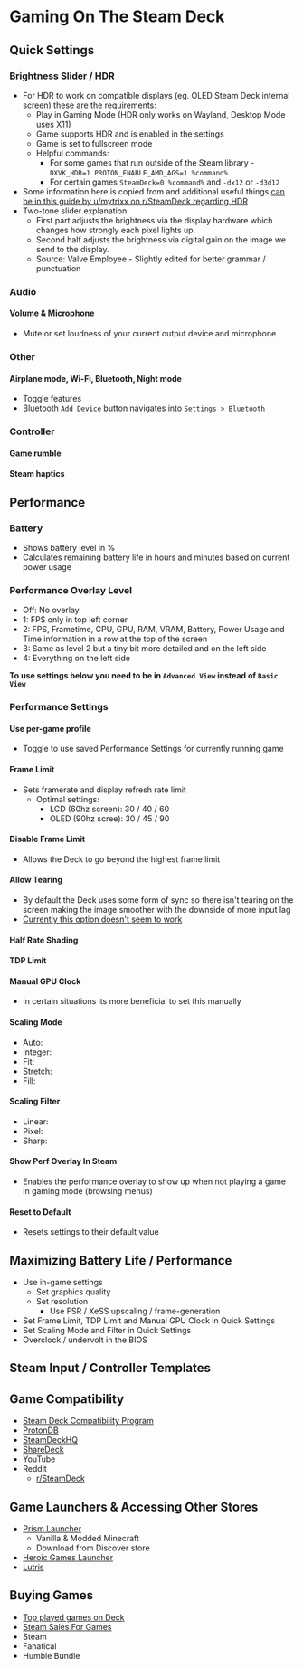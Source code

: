 # Gaming On The Steam Deck

## Quick Settings

### Brightness Slider / HDR
- For HDR to work on compatible displays (eg. OLED Steam Deck internal screen) these are the requirements:
    - Play in Gaming Mode (HDR only works on Wayland, Desktop Mode uses X11)
    - Game supports HDR and is enabled in the settings
    - Game is set to fullscreen mode
    - Helpful commands:
        - For some games that run outside of the Steam library - ```DXVK_HDR=1 PROTON_ENABLE_AMD_AGS=1 %command%```
        - For certain games ```SteamDeck=0 %command%``` and ```-dx12``` or ```-d3d12```
- Some information here is copied from and additional useful things [can be in this guide by u/mytrixx on r/SteamDeck regarding HDR](https://www.reddit.com/r/SteamDeck/comments/1868qyv/steam_deck_oled_hdr_games_guide/)
- Two-tone slider explanation:
    - First part adjusts the brightness via the display hardware which changes how strongly each pixel lights up.
    - Second half adjusts the brightness via digital gain on the image we send to the display.
    - Source: Valve Employee - Slightly edited for better grammar / punctuation

### Audio

#### Volume & Microphone
- Mute or set loudness of your current output device and microphone

### Other

#### Airplane mode, Wi-Fi, Bluetooth, Night mode
- Toggle features
- Bluetooth ```Add Device``` button navigates into ```Settings > Bluetooth```

### Controller

#### Game rumble

#### Steam haptics

## Performance

### Battery
- Shows battery level in %
- Calculates remaining battery life in hours and minutes based on current power usage

### Performance Overlay Level
- Off: No overlay 
- 1: FPS only in top left corner
- 2: FPS, Frametime, CPU, GPU, RAM, VRAM, Battery, Power Usage and Time information in a row at the top of the screen
- 3: Same as level 2 but a tiny bit more detailed and on the left side
- 4: Everything on the left side

**To use settings below you need to be in ```Advanced View``` instead of ```Basic View```**

### Performance Settings

#### Use per-game profile
- Toggle to use saved Performance Settings for currently running game

#### Frame Limit
- Sets framerate and display refresh rate limit
    - Optimal settings:
        - LCD (60hz screen): 30 / 40 / 60
        - OLED (90hz scree): 30 / 45 / 90

#### Disable Frame Limit
- Allows the Deck to go beyond the highest frame limit

#### Allow Tearing
- By default the Deck uses some form of sync so there isn't tearing on the screen making the image smoother with the downside of more input lag
- [Currently this option doesn't seem to work](https://github.com/ValveSoftware/SteamOS/issues/1391)

#### Half Rate Shading

#### TDP Limit

#### Manual GPU Clock
- In certain situations its more beneficial to set this manually

#### Scaling Mode
- Auto:
- Integer:
- Fit:
- Stretch:
- Fill:

#### Scaling Filter
- Linear:
- Pixel:
- Sharp:

#### Show Perf Overlay In Steam
- Enables the performance overlay to show up when not playing a game in gaming mode (browsing menus)

#### Reset to Default
- Resets settings to their default value

## Maximizing Battery Life / Performance
- Use in-game settings
    - Set graphics quality
    - Set resolution
        - Use FSR / XeSS upscaling / frame-generation
- Set Frame Limit, TDP Limit and Manual GPU Clock in Quick Settings
- Set Scaling Mode and Filter in Quick Settings
- Overclock / undervolt in the BIOS

## Steam Input / Controller Templates

## Game Compatibility
- [Steam Deck Compatibility Program](https://www.steamdeck.com/en/verified)
- [ProtonDB](https://www.protondb.com/)
- [SteamDeckHQ](https://steamdeckhq.com/)
- [ShareDeck](https://sharedeck.games/)
- YouTube
- Reddit
    - [r/SteamDeck](https://www.reddit.com/r/SteamDeck/)

## Game Launchers & Accessing Other Stores
- [Prism Launcher](https://prismlauncher.org/)
    - Vanilla & Modded Minecraft
    - Download from Discover store
- [Heroic Games Launcher](https://heroicgameslauncher.com/)
- [Lutris](https://lutris.net/)


## Buying Games
- [Top played games on Deck](https://store.steampowered.com/charts/steamdecktopplayed)
- [Steam Sales For Games](https://steamdb.info/sales/history/)
- Steam
- Fanatical
- Humble Bundle